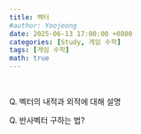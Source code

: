 ```yaml
---
title: 벡터
#author: Yoojeong
date: 2025-06-13 17:00:00 +0800
categories: [Study, 게임 수학]
tags: [게임 수학]
math: true
---
```


<br>

Q. 벡터의 내적과 외적에 대해 설명  

Q. 반사벡터 구하는 법?  
